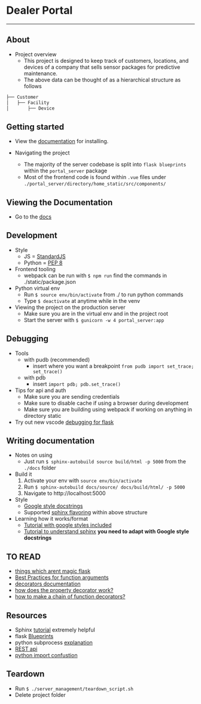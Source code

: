 # Dealer Portal

---

## About

* Project overview
  * This project is designed to keep track of customers, locations, and devices of a company that sells sensor packages for predictive maintenance.
  * The above data can be thought of as a hierarchical structure as follows

```bash
├── Customer
│   ├── Facility
│       ├── Device
```

## Getting started

* View the [documentation](http://dealer-portal.readthedocs.io/en/latest/install.html) for installing.

* Navigating the project
  * The majority of the server codebase is split into `flask blueprints` within the `portal_server` package
  * Most of the frontend code is found within `.vue` files under `./portal_server/directory/home_static/src/components/`

## Viewing the Documentation

* Go to the [docs](http://dealer-portal.readthedocs.io/en/latest/?)

## Development

* Style
  * JS = [StandardJS](https://standardjs.com/)
  * Python = [PEP 8](https://www.python.org/dev/peps/pep-0008/)
* Frontend tooling
  * webpack can be run with `$ npm run` find the commands in ./static/package.json
* Python virtual env
  * Run `$ source env/bin/activate` from ./ to run python commands
  * Type `$ deactivate` at anytime while in the venv
* Viewing the project on the production server
  * Make sure you are in the virtual env and in the project root
  * Start the server with `$ gunicorn -w 4 portal_server:app`

## Debugging

* Tools
  * with pudb (recommended)
    * insert where you want a breakpoint `from pudb import set_trace; set_trace()`
  * with pdb
    * insert `import pdb; pdb.set_trace()`
* Tips for api and auth
  * Make sure you are sending credentials
  * Make sure to disable cache if using a browser during development
  * Make sure you are building using webpack if working on anything in directory static
* Try out new vscode [debugging for flask](https://code.visualstudio.com/docs/python/tutorial-flask)

## Writing documentation

* Notes on using
  * Just run `$ sphinx-autobuild source build/html -p 5000` from the `./docs` folder
* Build it
  1. Activate your env with `source env/bin/activate`
  2. Run `$ sphinx-autobuild docs/source/ docs/build/html/ -p 5000`
  3. Navigate to http://localhost:5000
* Style
  * [Google style docstrings](https://google.github.io/styleguide/pyguide.html?showone=Comments#Comments)
  * Supported [sphinx flavoring](http://www.sphinx-doc.org/en/stable/ext/example_google.html) within above structure
* Learning how it works/format
  * [Tutorial with google styles included](https://pythonhosted.org/an_example_pypi_project/sphinx.html#full-code-example)
  * [Tutorial to understand sphinx](https://media.readthedocs.org/pdf/brandons-sphinx-tutorial/latest/brandons-sphinx-tutorial.pdf) **you need to adapt with Google style docstrings**

## TO READ

* [things which arent magic flask](https://ains.co/blog/things-which-arent-magic-flask-part-1.html)
* [Best Practices for function arguments](http://www.informit.com/articles/article.aspx?p=2314818)
* [decorators documentation](https://docs.python.org/3/reference/compound_stmts.html#function-definitions)
* [how does the property decorator work?](https://stackoverflow.com/questions/17330160/how-does-the-property-decorator-work)
* [how to make a chain of function decorators?](https://stackoverflow.com/a/1594484/6879253)

## Resources

* Sphinx [tutorial](https://media.readthedocs.org/pdf/brandons-sphinx-tutorial/latest/brandons-sphinx-tutorial.pdf) extremely helpful
* flask [Blueprints](https://books.google.com/books/about/Flask_Blueprints.html?id=SfSoCwAAQBAJ&printsec=frontcover&source=kp_read_button#v=onepage&q&f=true)
* python subprocess [explanation](http://www.codecalamity.com/run-subprocess-run/)
* [REST api](http://www.restapitutorial.com)
* [python import confustion](http://effbot.org/zone/import-confusion.htm)

## Teardown

* Run `$ ./server_management/teardown_script.sh`
* Delete project folder